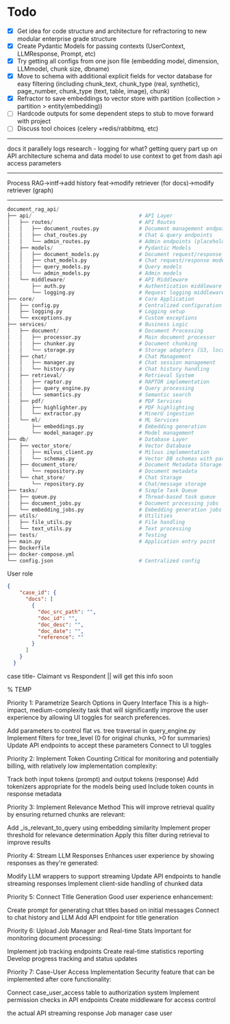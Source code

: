 # Todo

- [x] Get idea for code structure and architecture for refractoring to new modular enterprise grade structure
- [x] Create Pydantic Models for passing contexts (UserContext, LLMResponse, Prompt, etc)
- [x] Try getting all configs from one json file (embedding model, dimension, LLMmodel, chunk size, dbname)
- [x] Move to schema with additional explicit fields for vector database for easy filtering (including chunk_text, chunk_type (real, synthetic), page_number, chunk_type (text, table, image), chunk)
- [x] Refractor to save embeddings to vector store with partition (collection > partition > entity(embedding))
- [ ] Hardcode outputs for some dependent steps to stub to move forward with project
- [ ] Discuss tool choices (celery +redis/rabbitmq, etc)

---

docs it parallely
logs research  - logging for what?
getting query part up on API architecture
schema and data model to use
context to get from dash
api access parameters

---

Process
RAG->intf->add history feat->modify retriever (for docs)->modify retriever (graph)

---

```s
document_rag_api/
├── api/                                   # API Layer
│   ├── routes/                            # API Routes
│   │   ├── document_routes.py             # Document management endpoints
│   │   ├── chat_routes.py                 # Chat & query endpoints
│   │   └── admin_routes.py                # Admin endpoints (placeholder)
│   ├── models/                            # Pydantic Models
│   │   ├── document_models.py             # Document request/response models
│   │   ├── chat_models.py                 # Chat request/response models
│   │   ├── query_models.py                # Query models
│   │   └── admin_models.py                # Admin models
│   └── middleware/                        # API Middleware
│       ├── auth.py                        # Authentication middleware
│       └── logging.py                     # Request logging middleware
├── core/                                  # Core Application
│   ├── config.py                          # Centralized configuration
│   ├── logging.py                         # Logging setup
│   └── exceptions.py                      # Custom exceptions
├── services/                              # Business Logic
│   ├── document/                          # Document Processing
│   │   ├── processor.py                   # Main document processor
│   │   ├── chunker.py                     # Document chunking
│   │   └── storage.py                     # Storage adapters (S3, local)
│   ├── chat/                              # Chat Management
│   │   ├── manager.py                     # Chat session management
│   │   └── history.py                     # Chat history handling
│   ├── retrieval/                         # Retrieval System
│   │   ├── raptor.py                      # RAPTOR implementation
│   │   ├── query_engine.py                # Query processing
│   │   └── semantics.py                   # Semantic search
│   ├── pdf/                               # PDF Services
│   │   ├── highlighter.py                 # PDF highlighting
│   │   └── extractor.py                   # MinerU ingestion
│   └── ml/                                # ML Services
│       ├── embeddings.py                  # Embedding generation
│       └── model_manager.py               # Model management
├── db/                                    # Database Layer
│   ├── vector_store/                      # Vector Database
│   │   ├── milvus_client.py               # Milvus implementation
│   │   └── schemas.py                     # Vector DB schemas with partitions
│   ├── document_store/                    # Document Metadata Storage
│   │   └── repository.py                  # Document metadata
│   └── chat_store/                        # Chat Storage
│       └── repository.py                  # Chat/message storage
├── tasks/                                 # Simple Task Queue
│   ├── queue.py                           # Thread-based task queue
│   ├── document_jobs.py                   # Document processing jobs
│   └── embedding_jobs.py                  # Embedding generation jobs
├── utils/                                 # Utilities
│   ├── file_utils.py                      # File handling
│   └── text_utils.py                      # Text processing
├── tests/                                 # Testing
├── main.py                                # Application entry point
├── Dockerfile
├── docker-compose.yml
└── config.json                            # Centralized config
```

User role 


```json
{
    "case_id": {
      "docs": [
        {
          "doc_src_path": "",
          "doc_id": "",
          "doc_desc": "",
          "doc_date": "",
          "reference": ""
        }
      ]
    }
  }
```

case title- Claimant vs Respondent || will get this info soon

% TEMP

Priority 1: Parametrize Search Options in Query Interface
This is a high-impact, medium-complexity task that will significantly improve the user experience by allowing UI toggles for search preferences.

Add parameters to control flat vs. tree traversal in query_engine.py
Implement filters for tree_level (0 for original chunks, >0 for summaries)
Update API endpoints to accept these parameters
Connect to UI toggles

Priority 2: Implement Token Counting
Critical for monitoring and potentially billing, with relatively low implementation complexity:

Track both input tokens (prompt) and output tokens (response)
Add tokenizers appropriate for the models being used
Include token counts in response metadata

Priority 3: Implement Relevance Method
This will improve retrieval quality by ensuring returned chunks are relevant:

Add _is_relevant_to_query using embedding similarity
Implement proper threshold for relevance determination
Apply this filter during retrieval to improve results

Priority 4: Stream LLM Responses
Enhances user experience by showing responses as they're generated:

Modify LLM wrappers to support streaming
Update API endpoints to handle streaming responses
Implement client-side handling of chunked data

Priority 5: Connect Title Generation
Good user experience enhancement:

Create prompt for generating chat titles based on initial messages
Connect to chat history and LLM
Add API endpoint for title generation

Priority 6: Upload Job Manager and Real-time Stats
Important for monitoring document processing:

Implement job tracking endpoints
Create real-time statistics reporting
Develop progress tracking and status updates

Priority 7: Case-User Access Implementation
Security feature that can be implemented after core functionality:

Connect case_user_access table to authorization system
Implement permission checks in API endpoints
Create middleware for access control


the actual API
streaming response
Job manager
case user
